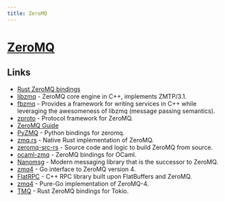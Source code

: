 ```yaml
---
title: ZeroMQ
---
```


# [ZeroMQ](https://zeromq.org/)

## Links

- [Rust ZeroMQ bindings](https://github.com/erickt/rust-zmq)
- [libzmq](https://github.com/zeromq/libzmq) - ZeroMQ core engine in C++, implements ZMTP/3.1.
- [fbzmq](https://github.com/facebook/fbzmq) - Provides a framework for writing services in C++ while leveraging the awesomeness of libzmq (message passing semantics).
- [zproto](https://github.com/zeromq/zproto) - Protocol framework for ZeroMQ.
- [ZeroMQ Guide](https://zguide.zeromq.org/)
- [PyZMQ](https://github.com/zeromq/pyzmq) - Python bindings for zeromq.
- [zmq.rs](https://github.com/zeromq/zmq.rs) - Native Rust implementation of ZeroMQ.
- [zeromq-src-rs](https://github.com/jean-airoldie/zeromq-src-rs) - Source code and logic to build ZeroMQ from source.
- [ocaml-zmq](https://github.com/issuu/ocaml-zmq) - ZeroMQ bindings for OCaml.
- [Nanomsg](https://github.com/thehydroimpulse/nanomsg.rs) - Modern messaging library that is the successor to ZeroMQ.
- [zmq4](https://github.com/pebbe/zmq4) - Go interface to ZeroMQ version 4.
- [FlatRPC](https://github.com/GothAck/FlatRPC) - C++ RPC library built upon FlatBuffers and ZeroMQ.
- [zmq4](https://github.com/go-zeromq/zmq4) - Pure-Go implementation of ZeroMQ-4.
- [TMQ](https://github.com/cetra3/tmq) - Rust ZeroMQ bindings for Tokio.
